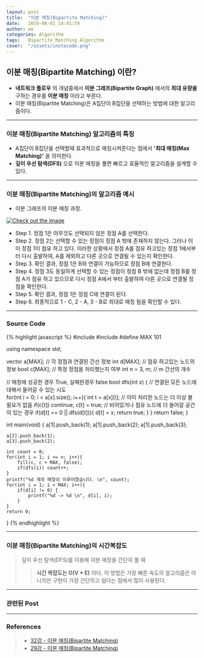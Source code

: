 ```yaml
---
layout: post
title:  "이분 매칭(Bipartite Matching)"
date:   2019-08-01 14:41:59
author: me
categories: Algorithm
tags:	Bipartite Matching Algorithm
cover:  "/assets/instacode.png"
---
```


## 이분 매칭(Bipartite Matching) 이란?
* __네트워크 플로우__ 의 개념중에서 __이분 그래프(Bipartite Graph)__ 에서의 __최대 유량을__ 구하는 경우를 __이분 매칭__ 이라고 부른다.
* 이분 매칭(Bipartite Matching)은 A집단이 B집단을 선택하는 방법에 대한 알고리즘이다.


<hr />


### 이분 매칭(Bipartite Matching) 알고리즘의 특징
* A집단이 B집단을 선택할때 효과적으로 매칭시켜준다는 점에서 __'최대 매칭(Max Matching)'__ 을 의미한다.
* __깊이 우선 탐색(DFS)__ 으로 이분 매칭을 풀면 빠르고 효율적인 알고리즘을 설계할 수 있다.

<hr />


### 이분 매칭(Bipartite Matching)의 알고리즘 예시


* 이분 그래프의 이분 매칭 과정.
<a href="{{ site.algorithm_img }}/bipartitematching.JPG" data-lightbox="falcon9-large" data-title="Check out the image">
  <img src="{{ site.algorithm_img }}/bipartitematching.JPG" title="Check out the image">
</a>

* Step 1. 정점 1은 아무것도 선택되지 않은 정점 A를 선택한다. 
* Step 2. 정점 2는 선택할 수 있는 정점이 정점 A 밖에 존재하지 않는다. 그러나 이미 정점 1이 점유 하고 있다. 이러한 상황에서 정점 A를 점유 하고있는 정점 1에서부터 다시 출발하여, A를 제외하고 다른 곳으로 연결될 수 있는지 확인한다. 
* Step 3. 확인 결과, 정점 1은 B와 연결이 가능하므로 정점 B에 연결한다.
* Step 4. 정점 3도 동일하게 선택할 수 있는 정점이 정점 B 밖에 없는데 정점 B를 정점 A가 점유 하고 있으므로 다시 정점 A에서 부터 출발하여 다른 곳으로 연결될 정점을 확인한다.
* Step 5. 확인 결과, 정점 1은 정점 C에 연결이 된다.
* Step 6. 최종적으로 1 - C, 2 - A, 3 - B로 최대로 매칭 됨을 확인할 수 있다.
<hr />


### Source Code

{% highlight javascript %}
#include <iostream>
#include <vector>
#define MAX 101

using namespace std;

vector<int> a[MAX];  // 각 정점과 연결된 간선 정보 
int d[MAX]; // 점유 하고있는 노드의 정보 
bool c[MAX]; // 특정 정점을 처리했는지 여부 
int n = 3, m; // m 간선의 개수

// 매칭에 성공한 경우 True, 실패한경우 false
bool dfs(int x) {
	// 연결된 모든 노드에 대해서 들어갈 수 있는 시도  
	for(int i = 0; i < a[x].size(); i++){
		int t = a[x][i];
		// 이미 처리한 노드는 더 이상 볼 필요가 없음
		if(c[t]) continue;
		c[t] = true;
		// 비어있거나 점유 노드에 더 들어갈 공간이 있는 경우
		if(d[t] == 0 || dfs(d[t])){
			d[t] = x;
			return true;
		}
	}
	return false;
}

int main(void) {
	a[1].push_back(1);
	a[1].push_back(2);
	a[1].push_back(3);
	
	a[2].push_back(1);
	a[3].push_back(2);
	
	int count = 0;
	for(int i = 1; i <= n; i++){
		fill(c, c + MAX, false);
		if(dfs(i)) count++;
	}
	printf("%d 개의 매칭이 이루어졌습니다. \n", count);
	for(int i = 1; i < MAX; i++){
		if(d[i] != 0) {
			printf("%d -> %d \n", d[i], i);
		}
	}
	return 0;
}
{% endhighlight %}



<hr />


### 이분 매칭(Bipartite Matching)의 시간복잡도
> 깊이 우선 탐색(DFS)를 이용해 이분 매칭을 간단히 풀 때
>> __시간 복잡도는 O(V * E)__ 이다.
이 방법은 가장 빠른 속도의 알고리즘은 아니지만 구현이 가장 간단하고 쉽다는 점에서 많이 사용된다.

<hr />



### 관련된 Post


<hr />


### References
> * <a href="https://www.youtube.com/watch?v=PwXNTA0rpXc&list=PLRx0vPvlEmdDHxCvAQS1_6XV4deOwfVrz&index=32">32강 - 이분 매칭(Bipartite Matching)<a>
> * <a href="https://blog.naver.com/ndb796/221240613074">29강 - 이분 매칭(Bipartite Matching)<a>